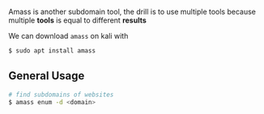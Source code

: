 Amass is another subdomain tool, the drill is to use multiple tools because multiple **tools** is equal to different **results**

We can download `amass` on kali with 

```bash
$ sudo apt install amass
```


## **General Usage**

```bash
# find subdomains of websites
$ amass enum -d <domain>
```

